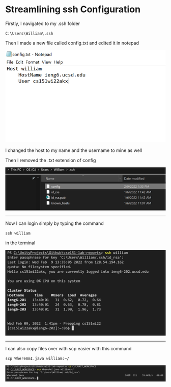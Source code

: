# Streamlining ssh Configuration

Firstly, I navigated to my .ssh folder

```
C:\Users\William\.ssh
```

Then I made a new file called config.txt and edited it in notepad

![Image](/report3Images/1.PNG)

I changed the host to my name and the username to mine as well

Then I removed the .txt extension of config

![Image](/report3Images/2.PNG)

---

Now I can login simply by typing the command

```
ssh william
```
in the terminal

![Image](/report3Images/3.PNG)

---



I can also copy files over with scp easier with this command

```
scp WhereAmI.java william:~/
```

![Image](/report3Images/4.PNG)